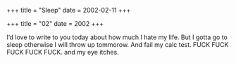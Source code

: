 +++
title = "Sleep"
date = 2002-02-11
+++

+++
title = "02"
date = 2002
+++

I&#8217;d love to write to you today about how much I hate my life. But I gotta go to sleep otherwise I will throw up tommorow. And fail my calc test. FUCK FUCK FUCK FUCK FUCK. and my eye itches.